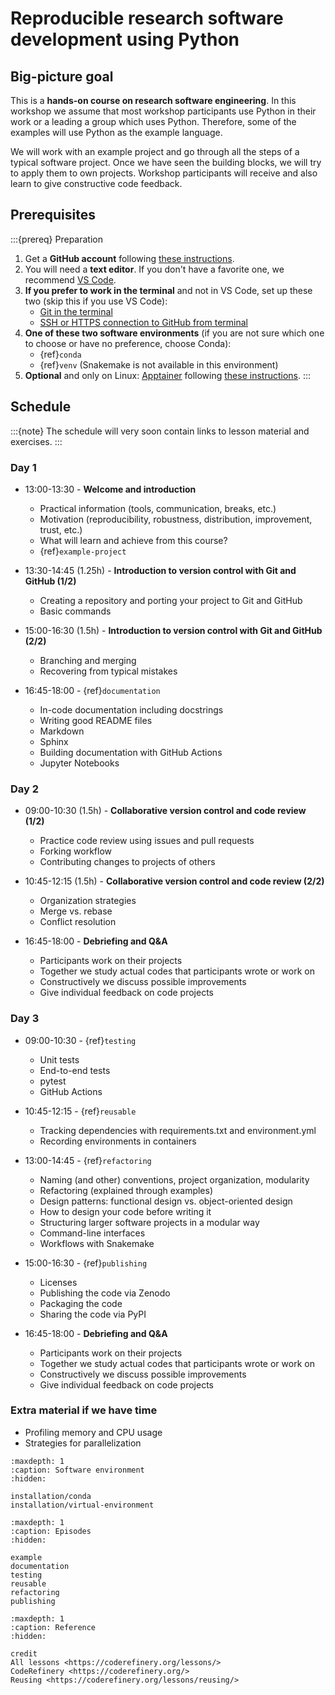 # Reproducible research software development using Python


## Big-picture goal

This is a **hands-on course on research software engineering**. In this
workshop we assume that most workshop participants use Python in their work or
a leading a group which uses Python.  Therefore, some of the examples will use
Python as the example language.

We will work with an example project and go through all the steps of a typical
software project.  Once we have seen the building blocks, we will try to apply
them to own projects. Workshop participants will receive and also learn to give
constructive code feedback.


## Prerequisites

:::{prereq} Preparation
1. Get a **GitHub account** following [these instructions](https://coderefinery.github.io/installation/github/).
1. You will need a **text editor**. If you don't have a favorite one, we recommend
   [VS Code](https://coderefinery.github.io/installation/vscode/).
1. **If you prefer to work in the terminal** and not in VS Code, set up these two (skip this if you use VS Code):
   - [Git in the terminal](https://coderefinery.github.io/installation/git-in-terminal/)
   - [SSH or HTTPS connection to GitHub from terminal](https://coderefinery.github.io/installation/ssh/)
1. **One of these two software environments** (if you are not sure which one to
   choose or have no preference, choose Conda):
   - {ref}`conda`
   - {ref}`venv` (Snakemake is not available in this environment)
1. **Optional** and only on Linux: [Apptainer](https://apptainer.org/) following
   [these instructions](https://apptainer.org/docs/admin/1.3/installation.html#install-from-pre-built-packages).
:::


## Schedule

:::{note}
The schedule will very soon contain links to lesson material and exercises.
:::


### Day 1

- 13:00-13:30 - **Welcome and introduction**
  - Practical information (tools, communication, breaks, etc.)
  - Motivation (reproducibility, robustness, distribution, improvement, trust, etc.)
  - What will learn and achieve from this course?
  - {ref}`example-project`

- 13:30-14:45 (1.25h) - **Introduction to version control with Git and GitHub (1/2)**
  - Creating a repository and porting your project to Git and GitHub
  - Basic commands

- 15:00-16:30 (1.5h) - **Introduction to version control with Git and GitHub (2/2)**
  - Branching and merging
  - Recovering from typical mistakes

- 16:45-18:00 - {ref}`documentation`
  - In-code documentation including docstrings
  - Writing good README files
  - Markdown
  - Sphinx
  - Building documentation with GitHub Actions
  - Jupyter Notebooks


### Day 2

- 09:00-10:30 (1.5h) - **Collaborative version control and code review (1/2)**
  - Practice code review using issues and pull requests
  - Forking workflow
  - Contributing changes to projects of others

- 10:45-12:15 (1.5h) - **Collaborative version control and code review (2/2)**
  - Organization strategies
  - Merge vs. rebase
  - Conflict resolution

- 16:45-18:00 - **Debriefing and Q&A**
  - Participants work on their projects
  - Together we study actual codes that participants wrote or work on
  - Constructively we discuss possible improvements
  - Give individual feedback on code projects


### Day 3

- 09:00-10:30 - {ref}`testing`
  - Unit tests
  - End-to-end tests
  - pytest
  - GitHub Actions

- 10:45-12:15 - {ref}`reusable`
  - Tracking dependencies with requirements.txt and environment.yml
  - Recording environments in containers

- 13:00-14:45 - {ref}`refactoring`
  - Naming (and other) conventions, project organization, modularity
  - Refactoring (explained through examples)
  - Design patterns: functional design vs. object-oriented design
  - How to design your code before writing it
  - Structuring larger software projects in a modular way
  - Command-line interfaces
  - Workflows with Snakemake

- 15:00-16:30 - {ref}`publishing`
  - Licenses
  - Publishing the code via Zenodo
  - Packaging the code
  - Sharing the code via PyPI

- 16:45-18:00 - **Debriefing and Q&A**
  - Participants work on their projects
  - Together we study actual codes that participants wrote or work on
  - Constructively we discuss possible improvements
  - Give individual feedback on code projects


### Extra material if we have time

- Profiling memory and CPU usage
- Strategies for parallelization


```{toctree}
:maxdepth: 1
:caption: Software environment
:hidden:

installation/conda
installation/virtual-environment
```

```{toctree}
:maxdepth: 1
:caption: Episodes
:hidden:

example
documentation
testing
reusable
refactoring
publishing
```

```{toctree}
:maxdepth: 1
:caption: Reference
:hidden:

credit
All lessons <https://coderefinery.org/lessons/>
CodeRefinery <https://coderefinery.org/>
Reusing <https://coderefinery.org/lessons/reusing/>
```
